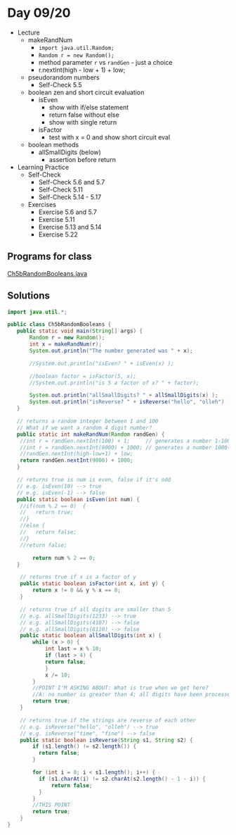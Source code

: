 # Day 09/20

+ Lecture
  - makeRandNum
    - `import java.util.Random;`
    - `Random r = new Random();`
    - method parameter `r` vs `randGen` - just a choice
    - r.nextInt(high - low + 1)	+ low;
  - pseudorandom numbers
    - Self-Check 5.5
  - boolean zen and short circuit evaluation
    - isEven
      - show with if/else statement
      - return false without else
      - show with single return
    - isFactor
      - test with x = 0 and show short circuit eval
  - boolean methods
    - allSmallDigits (below)
      - assertion before return
+ Learning Practice
  - Self-Check
    - Self-Check 5.6 and 5.7
    - Self-Check 5.11
    - Self-Check 5.14 - 5.17
  - Exercises
    - Exercise 5.6 and 5.7
    - Exercise 5.11
    - Exercise 5.13 and 5.14
    - Exercise 5.22

## Programs for class
[Ch5bRandomBooleans.java](https://github.com/sudocrystal/CS141-InteractiveLectures/blob/main/Ch5bRandomBooleans.java)

## Solutions
```java
import java.util.*;

public class Ch5bRandomBooleans {
   public static void main(String[] args) {
       Random r = new Random();
       int x = makeRandNum(r);
       System.out.println("The number generated was " + x);

       //System.out.println("isEven? " + isEven(x) );

       //boolean factor = isFactor(5, x);
       //System.out.println("is 5 a factor of x? " + factor);

       System.out.println("allSmallDigits? " + allSmallDigits(x) );
       System.out.println("isReverse? " + isReverse("hello", "olleh") );
   }

   // returns a random integer between 1 and 100
   // What if we want a random 4 digit number?
   public static int makeRandNum(Random randGen) {
   	//int r = randGen.nextInt(100) + 1;	    // generates a number 1-100
   	//int r = randGen.nextInt(9000) + 1000; // generates a number 1000-9999
   	//randGen.nextInt(high-low+1) + low;
   	return randGen.nextInt(9000) + 1000;
   }

   // returns true is num is even, false if it's odd
   // e.g. isEven(10) --> true
   // e.g. isEven(-1) --> false
   public static boolean isEven(int num) {
   	//if(num % 2 == 0)	{
   	//   return true;
   	//}
   	//else {
   	//   return false;
   	//}
   	//return false;

    	return num % 2 == 0;
   }

	// returns true if x is a factor of y
	public static boolean isFactor(int x, int y) {
	    return x != 0 && y % x == 0;
	}

	// returns true if all digits are smaller than 5
	// e.g. allSmallDigits(1233) --> true
	// e.g. allSmallDigits(4107) --> false
	// e.g. allSmallDigits(8110) --> false
	public static boolean allSmallDigits(int x) {
	    while (x > 0) {
	        int last = x % 10;
	        if (last > 4) {
		    return false;
	        }
	        x /= 10;
	    }
	    //POINT I'M ASKING ABOUT: What is true when we get here?
	    //A: no number is greater than 4; all digits have been processed
	    return true;
	}

	// returns true if the strings are reverse of each other
	// e.g. isReverse("hello", "olleh") --> true
	// e.g. isReverse("time", "fine") --> false
	public static boolean isReverse(String s1, String s2) {
	    if (s1.length() != s2.length()) {
	      return false;
	    }

	    for (int i = 0; i < s1.length(); i++) {
	      if (s1.charAt(i) != s2.charAt(s2.length() - 1 - i)) {
		      return false;
	      }
	    }
	    //THIS POINT
	    return true;
	}
}
```
